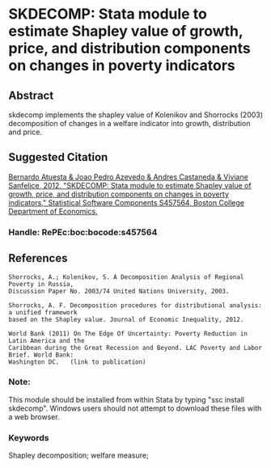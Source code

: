 # SKDECOMP: Stata module to estimate Shapley value of growth, price, and distribution components on changes in poverty indicators

## Abstract
skdecomp implements the shapley value of Kolenikov and Shorrocks (2003) decomposition of changes in a welfare indicator into growth, distribution and price.

## Suggested Citation
[Bernardo Atuesta & Joao Pedro Azevedo & Andres Castaneda & Viviane Sanfelice, 2012. "SKDECOMP: Stata module to estimate Shapley value of growth, price, and distribution components on changes in poverty indicators," Statistical Software Components S457564, Boston College Department of Economics.](https://ideas.repec.org/c/boc/bocode/s457564.html)

### Handle: RePEc:boc:bocode:s457564 

## References

    Shorrocks, A.; Kolenikov, S. A Decomposition Analysis of Regional Poverty in Russia,
    Discussion Paper No. 2003/74 United Nations University, 2003.

    Shorrocks, A. F. Decomposition procedures for distributional analysis: a unified framework
    based on the Shapley value. Journal of Economic Inequality, 2012.

    World Bank (2011) On The Edge Of Uncertainty: Poverty Reduction in Latin America and the
    Caribbean during the Great Recession and Beyond. LAC Poverty and Labor Brief. World Bank:
    Washington DC.   (link to publication)


### Note: 
This module should be installed from within Stata by typing "ssc install skdecomp". Windows users should not attempt to download these files with a web browser.

### Keywords
Shapley decomposition; welfare measure;